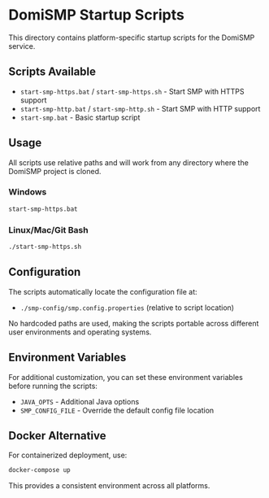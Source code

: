 # DomiSMP Startup Scripts

This directory contains platform-specific startup scripts for the DomiSMP service.

## Scripts Available

- `start-smp-https.bat` / `start-smp-https.sh` - Start SMP with HTTPS support
- `start-smp-http.bat` / `start-smp-http.sh` - Start SMP with HTTP support  
- `start-smp.bat` - Basic startup script

## Usage

All scripts use relative paths and will work from any directory where the DomiSMP project is cloned.

### Windows

```bash
start-smp-https.bat
```

### Linux/Mac/Git Bash

```bash
./start-smp-https.sh
```

## Configuration

The scripts automatically locate the configuration file at:

- `./smp-config/smp.config.properties` (relative to script location)

No hardcoded paths are used, making the scripts portable across different user environments and operating systems.

## Environment Variables

For additional customization, you can set these environment variables before running the scripts:

- `JAVA_OPTS` - Additional Java options
- `SMP_CONFIG_FILE` - Override the default config file location

## Docker Alternative

For containerized deployment, use:

```bash
docker-compose up
```

This provides a consistent environment across all platforms.
